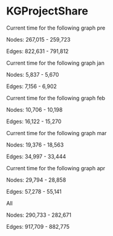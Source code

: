 # KGProjectShare

Current time for the following graph pre

Nodes: 267,015 - 259,723

Edges: 822,631 - 791,812


Current time for the following graph jan

Nodes: 5,837 - 5,670

Edges: 7,156 - 6,902

Current time for the following graph feb

Nodes: 10,706 - 10,198

Edges: 16,122 - 15,270

Current time for the following graph mar

Nodes: 19,376 - 18,563

Edges: 34,997 - 33,444

Current time for the following graph apr

Nodes: 29,794 - 28,858

Edges: 57,278 - 55,141

All

Nodes: 290,733 - 282,671

Edges: 917,709 - 882,775
